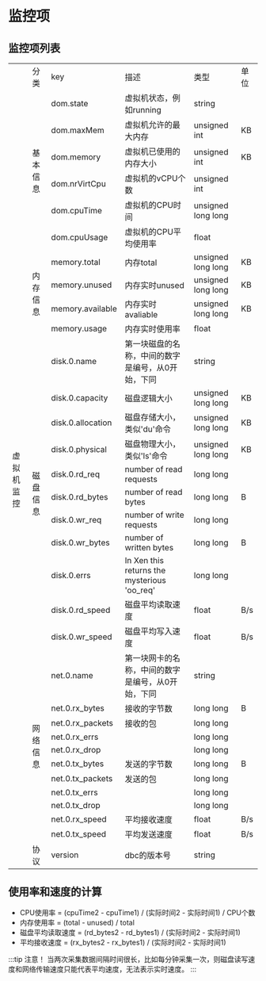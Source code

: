 # 监控项

## 监控项列表
<table>
  <tr>
    <td></td>
    <td>分类</td>
    <td>key</td>
    <td>描述</td>
    <td>类型</td>
    <td>单位</td>
  </tr>
  <tr>
    <td rowspan="33">虚拟机监控</td>
    <td rowspan="6">基本信息</td>
    <td>dom.state</td>
    <td>虚拟机状态，例如running</td>
    <td>string</td>
    <td></td>
  </tr>
  <tr>
    <td>dom.maxMem</td>
    <td>虚拟机允许的最大内存</td>
    <td>unsigned int</td>
    <td>KB</td>
  </tr>
  <tr>
    <td>dom.memory</td>
    <td>虚拟机已使用的内存大小</td>
    <td>unsigned int</td>
    <td>KB</td>
  </tr>
  <tr>
    <td>dom.nrVirtCpu</td>
    <td>虚拟机的vCPU个数</td>
    <td>unsigned int</td>
    <td></td>
  </tr>
  <tr>
    <td>dom.cpuTime</td>
    <td>虚拟机的CPU时间</td>
    <td>unsigned long long</td>
    <td></td>
  </tr>
  <tr>
    <td>dom.cpuUsage</td>
    <td>虚拟机的CPU平均使用率</td>
    <td>float</td>
    <td></td>
  </tr>
  <tr>
    <td rowspan="4">内存信息</td>
    <td>memory.total</td>
    <td>内存total</td>
    <td>unsigned long long</td>
    <td>KB</td>
  </tr>
  <tr>
    <td>memory.unused</td>
    <td>内存实时unused</td>
    <td>unsigned long long</td>
    <td>KB</td>
  </tr>
  <tr>
    <td>memory.available</td>
    <td>内存实时avaliable</td>
    <td>unsigned long long</td>
    <td>KB</td>
  </tr>
  <tr>
    <td>memory.usage</td>
    <td>内存实时使用率</td>
    <td>float</td>
    <td></td>
  </tr>
  <tr>
    <td rowspan="11">磁盘信息</td>
    <td>disk.0.name</td>
    <td>第一块磁盘的名称，中间的数字是编号，从0开始，下同</td>
    <td>string</td>
    <td></td>
  </tr>
  <tr>
    <td>disk.0.capacity</td>
    <td>磁盘逻辑大小</td>
    <td>unsigned long long</td>
    <td>KB</td>
  </tr>
  <tr>
    <td>disk.0.allocation</td>
    <td>磁盘存储大小，类似'du'命令</td>
    <td>unsigned long long</td>
    <td>KB</td>
  </tr>
  <tr>
    <td>disk.0.physical</td>
    <td>磁盘物理大小，类似'ls'命令</td>
    <td>unsigned long long</td>
    <td>KB</td>
  </tr>
  <tr>
    <td>disk.0.rd_req</td>
    <td>number of read requests</td>
    <td>long long</td>
    <td></td>
  </tr>
  <tr>
    <td>disk.0.rd_bytes</td>
    <td>number of read bytes</td>
    <td>long long</td>
    <td>B</td>
  </tr>
  <tr>
    <td>disk.0.wr_req</td>
    <td>number of write requests</td>
    <td>long long</td>
    <td></td>
  </tr>
  <tr>
    <td>disk.0.wr_bytes</td>
    <td>number of written bytes</td>
    <td>long long</td>
    <td>B</td>
  </tr>
  <tr>
    <td>disk.0.errs</td>
    <td>In Xen this returns the mysterious 'oo_req'</td>
    <td>long long</td>
    <td></td>
  </tr>
  <tr>
    <td>disk.0.rd_speed</td>
    <td>磁盘平均读取速度</td>
    <td>float</td>
    <td>B/s</td>
  </tr>
  <tr>
    <td>disk.0.wr_speed</td>
    <td>磁盘平均写入速度</td>
    <td>float</td>
    <td>B/s</td>
  </tr>
  <tr>
    <td rowspan="11">网络信息</td>
    <td>net.0.name</td>
    <td>第一块网卡的名称，中间的数字是编号，从0开始，下同</td>
    <td>string</td>
    <td></td>
  </tr>
  <tr>
    <td>net.0.rx_bytes</td>
    <td>接收的字节数</td>
    <td>long long</td>
    <td>B</td>
  </tr>
  <tr>
    <td>net.0.rx_packets</td>
    <td>接收的包</td>
    <td>long long</td>
    <td></td>
  </tr>
  <tr>
    <td>net.0.rx_errs</td>
    <td></td>
    <td>long long</td>
    <td></td>
  </tr>
  <tr>
    <td>net.0.rx_drop</td>
    <td></td>
    <td>long long</td>
    <td></td>
  </tr>
  <tr>
    <td>net.0.tx_bytes</td>
    <td>发送的字节数</td>
    <td>long long</td>
    <td>B</td>
  </tr>
  <tr>
    <td>net.0.tx_packets</td>
    <td>发送的包</td>
    <td>long long</td>
    <td></td>
  </tr>
  <tr>
    <td>net.0.tx_errs</td>
    <td></td>
    <td>long long</td>
    <td></td>
  </tr>
  <tr>
    <td>net.0.tx_drop</td>
    <td></td>
    <td>long long</td>
    <td></td>
  </tr>
  <tr>
    <td>net.0.rx_speed</td>
    <td>平均接收速度</td>
    <td>float</td>
    <td>B/s</td>
  </tr>
  <tr>
    <td>net.0.tx_speed</td>
    <td>平均发送速度</td>
    <td>float</td>
    <td>B/s</td>
  </tr>
  <tr>
    <td>协议</td>
    <td>version</td>
    <td>dbc的版本号</td>
    <td>string</td>
    <td></td>
  </tr>
</table>

## 使用率和速度的计算
- CPU使用率 = (cpuTime2 - cpuTime1) / (实际时间2 - 实际时间1) / CPU个数
- 内存使用率 = (total - unused) / total
- 磁盘平均读取速度 = (rd_bytes2 - rd_bytes1) / (实际时间2 - 实际时间1)
- 平均接收速度 = (rx_bytes2 - rx_bytes1) / (实际时间2 - 实际时间1)

:::tip 注意！
当两次采集数据间隔时间很长，比如每分钟采集一次，则磁盘读写速度和网络传输速度只能代表平均速度，无法表示实时速度。
:::
